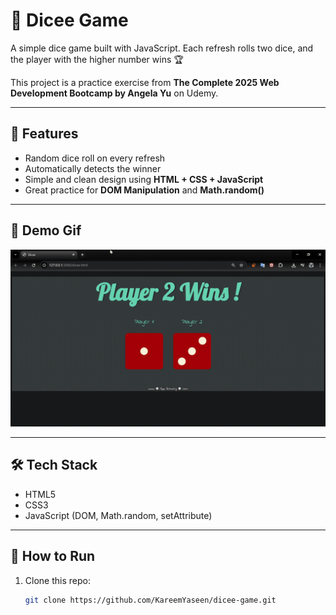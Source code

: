 # 🎲 Dicee Game  

A simple dice game built with JavaScript. Each refresh rolls two dice, and the player with the higher number wins 🏆  

This project is a practice exercise from **The Complete 2025 Web Development Bootcamp by Angela Yu** on Udemy.  

---

## 🚀 Features
- Random dice roll on every refresh  
- Automatically detects the winner  
- Simple and clean design using **HTML + CSS + JavaScript**  
- Great practice for **DOM Manipulation** and **Math.random()**  

---

## 📸 Demo Gif
![Dicee Demo](./images/Dicee.gif)

---

## 🛠️ Tech Stack
- HTML5  
- CSS3  
- JavaScript (DOM, Math.random, setAttribute)  

---

## 📂 How to Run
1. Clone this repo:  
   ```bash
   git clone https://github.com/KareemYaseen/dicee-game.git
